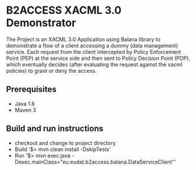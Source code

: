 # B2ACCESS XACML 3.0 Demonstrator
The Project is an XACML 3.0 Application using Balana library to demonstrate a flow of a client accessing a dummy (data management) service. Each request from the client intercepted by Policy Enforcement Point (PEP) at the service side and then sent to Policy Decision Point (PDP), which eventually decides (after evaluating the request against the xacml policies) to grant or deny the access.

## Prerequisites
* Java 1.8
* Maven 3

## Build and run instructions
	
* checkout and change to project directory
* Build '$> mvn clean install -DskipTests'
* Run '$> mvn exec:java -Dexec.mainClass="eu.eudat.b2access.balana.DataServiceClient"'
    

